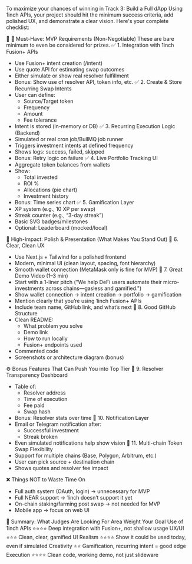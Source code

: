 To maximize your chances of winning in Track 3: Build a Full dApp Using 1inch APIs, your project should hit the minimum success criteria, add polished UX, and demonstrate a clear vision. Here's your complete checklist:

🥇 🧨 Must-Have: MVP Requirements (Non-Negotiable)
These are bare minimum to even be considered for prizes.
✅ 1. Integration with 1inch Fusion+ APIs
* Use Fusion+ intent creation (/intent)
* Use quote API for estimating swap outcomes
* Either simulate or show real resolver fulfillment
* Bonus: Show use of resolver API, token info, etc.
✅ 2. Create & Store Recurring Swap Intents
* User can define:
    * Source/Target token
    * Frequency
    * Amount
    * Fee tolerance
* Intent is stored (in-memory or DB)
✅ 3. Recurring Execution Logic (Backend)
* Simulated or real cron job/BullMQ job runner
* Triggers investment intents at defined frequency
* Shows logs: success, failed, skipped
* Bonus: Retry logic on failure
✅ 4. Live Portfolio Tracking UI
* Aggregate token balances from wallets
* Show:
    * Total invested
    * ROI %
    * Allocations (pie chart)
    * Investment history
* Bonus: Time series chart
✅ 5. Gamification Layer
* XP system (e.g., 10 XP per swap)
* Streak counter (e.g., “3-day streak”)
* Basic SVG badges/milestones
* Optional: Leaderboard (mocked/local)

💅 High-Impact: Polish & Presentation (What Makes You Stand Out)
🌟 6. Clear, Clean UX
* Use Next.js + Tailwind for a polished frontend
* Modern, minimal UI (clean layout, spacing, font hierarchy)
* Smooth wallet connection (MetaMask only is fine for MVP)
🎥 7. Great Demo Video (1–3 min)
* Start with a 1-liner pitch ("We help DeFi users automate their micro-investments across chains—gasless and gamified.")
* Show wallet connection → intent creation → portfolio → gamification
* Mention clearly that you’re using 1inch Fusion+ APIs
* Include team name, GitHub link, and what’s next
🧠 8. Good GitHub Structure
* Clean README:
    * What problem you solve
    * Demo link
    * How to run locally
    * Fusion+ endpoints used
* Commented code
* Screenshots or architecture diagram (bonus)

⚙️ Bonus Features That Can Push You into Top Tier
🚀 9. Resolver Transparency Dashboard
* Table of:
    * Resolver address
    * Time of execution
    * Fee paid
    * Swap hash
* Bonus: Resolver stats over time
📢 10. Notification Layer
* Email or Telegram notification after:
    * Successful investment
    * Streak broken
* Even simulated notifications help show vision
🌉 11. Multi-chain Token Swap Flexibility
* Support for multiple chains (Base, Polygon, Arbitrum, etc.)
* User can pick source + destination chain
* Shows quotes and resolver fee impact

❌ Things NOT to Waste Time On
* Full auth system (OAuth, login) → unnecessary for MVP
* Full NEAR support → 1inch doesn’t support it yet
* On-chain staking/farming post swap → not needed for MVP
* Mobile app → focus on web UI

🏁 Summary: What Judges Are Looking For
Area	Weight	Your Goal
Use of 1inch APIs	⭐⭐⭐⭐	Deep integration with Fusion+, not shallow usage
UX/UI	⭐⭐⭐	Clean, clear, gamified UI
Realism	⭐⭐⭐⭐	Show it could be used today, even if simulated
Creativity	⭐⭐	Gamification, recurring intent = good edge
Execution	⭐⭐⭐⭐	Clean code, working demo, not just slideware

